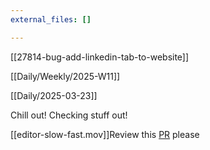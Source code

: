 ```yaml
---
external_files: []

---
```


[[27814-bug-add-linkedin-tab-to-website]]

[[Daily/Weekly/2025-W11]]

[[Daily/2025-03-23]]

Chill out! Checking stuff out!

[[editor-slow-fast.mov]]Review this [PR](https://github.com/rajatkulkarni95/octarine/pull/218/files) please